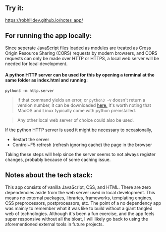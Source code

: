 ## Try it:
https://robhilldev.github.io/notes_app/

## For running the app locally:

Since seperate JavaScript files loaded as modules are treated as Cross Origin Resource Sharing (CORS) requests by modern browsers, and CORS requests can only be made over HTTP or HTTPS, a local web server will be needed for local development.

#### A python HTTP server can be used for this by opening a terminal at the same folder as index.html and running:
```
python3 -m http.server
```

> If that command yields an error, or `python3 -V` doesn't return a version number, it can be downloaded [here.](https://www.python.org/downloads/) It's worth noting that MacOS and Linux typically come with python preinstalled.

> Any other local web server of choice could also be used.

If the python HTTP server is used it might be necessary to occasionally,
- Restart the server
- Control+F5 refresh (refresh ignoring cache) the page in the browser

Taking these steps will help since the server seems to not always register changes, probably because of some caching issue.

## Notes about the tech stack:

This app consists of vanilla JavaScript, CSS, and HTML.  There are zero dependencies aside from the web server used in local development.  This means no external packages, libraries, frameworks, templating engines, CSS preprocessors, postprocessors, etc.  The point of a no dependency app was mainly to remember what it was like to build without a giant tangled web of technologies.  Although it's been a fun exercise, and the app feels super responsive without all the bloat, I will likely go back to using the aforementioned external tools in future projects.